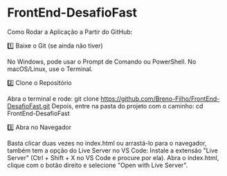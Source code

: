 # FrontEnd-DesafioFast

Como Rodar a Aplicação a Partir do GitHub:

1️⃣ Baixe o Git (se ainda não tiver)

No Windows, pode usar o Prompt de Comando ou PowerShell.
No macOS/Linux, use o Terminal.

2️⃣ Clone o Repositório

Abra o terminal e rode:
git clone https://github.com/Breno-Filho/FrontEnd-DesafioFast.git
Depois, entre na pasta do projeto com o caminho:
cd FrontEnd-DesafioFast

3️⃣ Abra no Navegador

Basta clicar duas vezes no index.html ou arrastá-lo para o navegador, também tem a opção do Live Server no VS Code:
Instale a extensão "Live Server" (Ctrl + Shift + X no VS Code e procure por ela).
Abra o index.html, clique com o botão direito e selecione "Open with Live Server".
